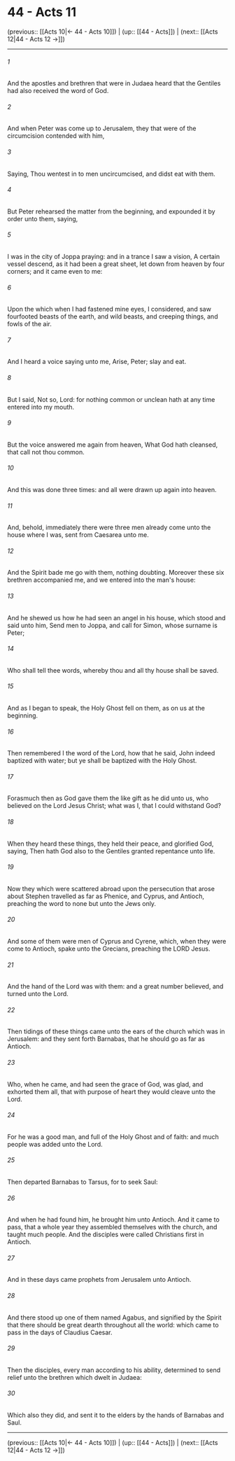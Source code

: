 # 44 - Acts 11

(previous:: [[Acts 10|← 44 - Acts 10]]) | (up:: [[44 - Acts]]) | (next:: [[Acts 12|44 - Acts 12 →]])

***


###### 1 
And the apostles and brethren that were in Judaea heard that the Gentiles had also received the word of God. 

###### 2 
And when Peter was come up to Jerusalem, they that were of the circumcision contended with him, 

###### 3 
Saying, Thou wentest in to men uncircumcised, and didst eat with them. 

###### 4 
But Peter rehearsed the matter from the beginning, and expounded it by order unto them, saying, 

###### 5 
I was in the city of Joppa praying: and in a trance I saw a vision, A certain vessel descend, as it had been a great sheet, let down from heaven by four corners; and it came even to me: 

###### 6 
Upon the which when I had fastened mine eyes, I considered, and saw fourfooted beasts of the earth, and wild beasts, and creeping things, and fowls of the air. 

###### 7 
And I heard a voice saying unto me, Arise, Peter; slay and eat. 

###### 8 
But I said, Not so, Lord: for nothing common or unclean hath at any time entered into my mouth. 

###### 9 
But the voice answered me again from heaven, What God hath cleansed, that call not thou common. 

###### 10 
And this was done three times: and all were drawn up again into heaven. 

###### 11 
And, behold, immediately there were three men already come unto the house where I was, sent from Caesarea unto me. 

###### 12 
And the Spirit bade me go with them, nothing doubting. Moreover these six brethren accompanied me, and we entered into the man's house: 

###### 13 
And he shewed us how he had seen an angel in his house, which stood and said unto him, Send men to Joppa, and call for Simon, whose surname is Peter; 

###### 14 
Who shall tell thee words, whereby thou and all thy house shall be saved. 

###### 15 
And as I began to speak, the Holy Ghost fell on them, as on us at the beginning. 

###### 16 
Then remembered I the word of the Lord, how that he said, John indeed baptized with water; but ye shall be baptized with the Holy Ghost. 

###### 17 
Forasmuch then as God gave them the like gift as he did unto us, who believed on the Lord Jesus Christ; what was I, that I could withstand God? 

###### 18 
When they heard these things, they held their peace, and glorified God, saying, Then hath God also to the Gentiles granted repentance unto life. 

###### 19 
Now they which were scattered abroad upon the persecution that arose about Stephen travelled as far as Phenice, and Cyprus, and Antioch, preaching the word to none but unto the Jews only. 

###### 20 
And some of them were men of Cyprus and Cyrene, which, when they were come to Antioch, spake unto the Grecians, preaching the LORD Jesus. 

###### 21 
And the hand of the Lord was with them: and a great number believed, and turned unto the Lord. 

###### 22 
Then tidings of these things came unto the ears of the church which was in Jerusalem: and they sent forth Barnabas, that he should go as far as Antioch. 

###### 23 
Who, when he came, and had seen the grace of God, was glad, and exhorted them all, that with purpose of heart they would cleave unto the Lord. 

###### 24 
For he was a good man, and full of the Holy Ghost and of faith: and much people was added unto the Lord. 

###### 25 
Then departed Barnabas to Tarsus, for to seek Saul: 

###### 26 
And when he had found him, he brought him unto Antioch. And it came to pass, that a whole year they assembled themselves with the church, and taught much people. And the disciples were called Christians first in Antioch. 

###### 27 
And in these days came prophets from Jerusalem unto Antioch. 

###### 28 
And there stood up one of them named Agabus, and signified by the Spirit that there should be great dearth throughout all the world: which came to pass in the days of Claudius Caesar. 

###### 29 
Then the disciples, every man according to his ability, determined to send relief unto the brethren which dwelt in Judaea: 

###### 30 
Which also they did, and sent it to the elders by the hands of Barnabas and Saul.

***

(previous:: [[Acts 10|← 44 - Acts 10]]) | (up:: [[44 - Acts]]) | (next:: [[Acts 12|44 - Acts 12 →]])
